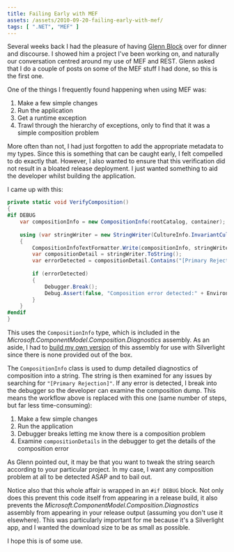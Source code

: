 ```yaml
---
title: Failing Early with MEF
assets: /assets/2010-09-20-failing-early-with-mef/
tags: [ ".NET", "MEF" ]
---
```

Several weeks back I had the pleasure of having [Glenn Block](http://blogs.msdn.com/b/gblock/) over for dinner and discourse. I showed him a project I've been working on, and naturally our conversation centred around my use of MEF and REST. Glenn asked that I do a couple of posts on some of the MEF stuff I had done, so this is the first one.

One of the things I frequently found happening when using MEF was:

1. Make a few simple changes
2. Run the application
3. Get a runtime exception
4. Trawl through the hierarchy of exceptions, only to find that it was a simple composition problem

More often than not, I had just forgotten to add the appropriate metadata to my types. Since this is something that can be caught early, I felt compelled to do exactly that. However, I also wanted to ensure that this verification did not result in a bloated release deployment. I just wanted something to aid the developer whilst building the application.

I came up with this:

```C#
private static void VerifyComposition()
{
#if DEBUG
    var compositionInfo = new CompositionInfo(rootCatalog, container);
     
    using (var stringWriter = new StringWriter(CultureInfo.InvariantCulture))
    {
        CompositionInfoTextFormatter.Write(compositionInfo, stringWriter);
        var compositionDetail = stringWriter.ToString();
        var errorDetected = compositionDetail.Contains("[Primary Rejection]");
         
        if (errorDetected)
        {
            Debugger.Break();
            Debug.Assert(false, "Composition error detected:" + Environment.NewLine + Environment.NewLine + compositionDetail);
        }
    }
#endif
}
```

This uses the `CompositionInfo` type, which is included in the *Microsoft.ComponentModel.Composition.Diagnostics* assembly. As an aside, I had to [build my own version](http://mef.codeplex.com/Thread/View.aspx?ThreadId=217035) of this assembly for use with Silverlight since there is none provided out of the box.

The `CompositionInfo` class is used to dump detailed diagnostics of composition into a string. The string is then examined for any issues by searching for `"[Primary Rejection]"`. If any error is detected, I break into the debugger so the developer can examine the composition dump. This means the workflow above is replaced with this one (same number of steps, but far less time-consuming):

1. Make a few simple changes
2. Run the application
3. Debugger breaks letting me know there is a composition problem
4. Examine `compositionDetails` in the debugger to get the details of the composition error

As Glenn pointed out, it may be that you want to tweak the string search according to your particular project. In my case, I want any composition problem at all to be detected ASAP and to bail out.

Notice also that this whole affair is wrapped in an `#if DEBUG` block. Not only does this prevent this code itself from appearing in a release build, it also prevents the *Microsoft.ComponentModel.Composition.Diagnostics* assembly from appearing in your release output (assuming you don't use it elsewhere). This was particularly important for me because it's a Silverlight app, and I wanted the download size to be as small as possible.

I hope this is of some use.